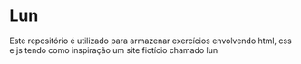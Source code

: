 # Lun
Este repositório é utilizado para armazenar exercícios envolvendo html, css e js tendo como inspiração um site fictício chamado lun
